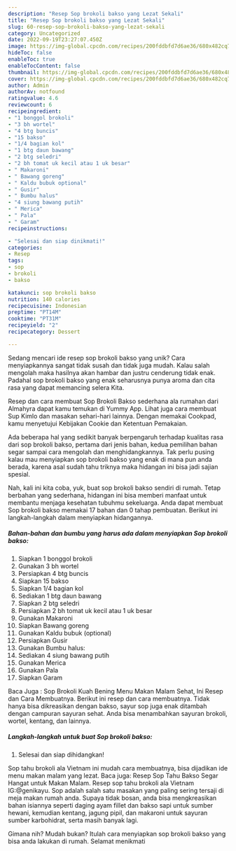 ```yaml
---
description: "Resep Sop brokoli bakso yang Lezat Sekali"
title: "Resep Sop brokoli bakso yang Lezat Sekali"
slug: 60-resep-sop-brokoli-bakso-yang-lezat-sekali
category: Uncategorized
date: 2022-09-19T23:27:07.450Z
image: https://img-global.cpcdn.com/recipes/200fddbfd7d6ae36/680x482cq70/sop-brokoli-bakso-foto-resep-utama.jpg
hideToc: false
enableToc: true
enableTocContent: false
thumbnail: https://img-global.cpcdn.com/recipes/200fddbfd7d6ae36/680x482cq70/sop-brokoli-bakso-foto-resep-utama.jpg
cover: https://img-global.cpcdn.com/recipes/200fddbfd7d6ae36/680x482cq70/sop-brokoli-bakso-foto-resep-utama.jpg
author: Admin
authorAv: notfound
ratingvalue: 4.6
reviewcount: 6
recipeingredient:
- "1 bonggol brokoli"
- "3 bh wortel"
- "4 btg buncis"
- "15 bakso"
- "1/4 bagian kol"
- "1 btg daun bawang"
- "2 btg seledri"
- "2 bh tomat uk kecil atau 1 uk besar"
- " Makaroni"
- " Bawang goreng"
- " Kaldu bubuk optional"
- " Gusir"
- " Bumbu halus"
- "4 siung bawang putih"
- " Merica"
- " Pala"
- " Garam"
recipeinstructions:

- "Selesai dan siap dinikmati!"
categories:
- Resep
tags:
- sop
- brokoli
- bakso

katakunci: sop brokoli bakso 
nutrition: 140 calories
recipecuisine: Indonesian
preptime: "PT14M"
cooktime: "PT31M"
recipeyield: "2"
recipecategory: Dessert

---
```





Sedang mencari ide resep sop brokoli bakso yang unik? Cara menyiapkannya sangat tidak susah dan tidak juga mudah. Kalau salah mengolah maka hasilnya akan hambar dan justru cenderung tidak enak. Padahal sop brokoli bakso yang enak seharusnya punya aroma dan cita rasa yang dapat memancing selera Kita.





Resep dan cara membuat Sop Brokoli Bakso sederhana ala rumahan dari Almahyra dapat kamu temukan di Yummy App. Lihat juga cara membuat Sup Kimlo dan masakan sehari-hari lainnya. Dengan memakai Cookpad, kamu menyetujui Kebijakan Cookie dan Ketentuan Pemakaian.

Ada beberapa hal yang sedikit banyak berpengaruh terhadap kualitas rasa dari sop brokoli bakso, pertama dari jenis bahan, kedua pemilihan bahan segar sampai cara mengolah dan menghidangkannya. Tak perlu pusing kalau mau menyiapkan sop brokoli bakso yang enak di mana pun anda berada, karena asal sudah tahu triknya maka hidangan ini bisa jadi sajian spesial.






Nah, kali ini kita coba, yuk, buat sop brokoli bakso sendiri di rumah. Tetap berbahan yang sederhana, hidangan ini bisa memberi manfaat untuk membantu menjaga kesehatan tubuhmu sekeluarga. Anda dapat membuat Sop brokoli bakso memakai 17 bahan dan 0 tahap pembuatan. Berikut ini langkah-langkah dalam menyiapkan hidangannya.

<!--inarticleads1-->

##### Bahan-bahan dan bumbu yang harus ada dalam menyiapkan Sop brokoli bakso:

1. Siapkan 1 bonggol brokoli
1. Gunakan 3 bh wortel
1. Persiapkan 4 btg buncis
1. Siapkan 15 bakso
1. Siapkan 1/4 bagian kol
1. Sediakan 1 btg daun bawang
1. Siapkan 2 btg seledri
1. Persiapkan 2 bh tomat uk kecil atau 1 uk besar
1. Gunakan  Makaroni
1. Siapkan  Bawang goreng
1. Gunakan  Kaldu bubuk (optional)
1. Persiapkan  Gusir
1. Gunakan  Bumbu halus:
1. Sediakan 4 siung bawang putih
1. Gunakan  Merica
1. Gunakan  Pala
1. Siapkan  Garam


Baca Juga : Sop Brokoli Kuah Bening Menu Makan Malam Sehat, Ini Resep dan Cara Membuatnya. Berikut ini resep dan cara membuatnya. Tidak hanya bisa dikreasikan dengan bakso, sayur sop juga enak ditambah dengan campuran sayuran sehat. Anda bisa menambahkan sayuran brokoli, wortel, kentang, dan lainnya. 

<!--inarticleads2-->

##### Langkah-langkah untuk buat Sop brokoli bakso:


1. Selesai dan siap dihidangkan!

Sop tahu brokoli ala Vietnam ini mudah cara membuatnya, bisa dijadikan ide menu makan malam yang lezat. Baca juga: Resep Sop Tahu Bakso Segar Hangat untuk Makan Malam. Resep sop tahu brokoli ala Vietnam IG:@genikayu. Sop adalah salah satu masakan yang paling sering tersaji di meja makan rumah anda. Supaya tidak bosan, anda bisa mengkreasikan bahan isiannya seperti daging ayam fillet dan bakso sapi untuk sumber hewani, kemudian kentang, jagung pipil, dan makaroni untuk sayuran sumber karbohidrat, serta masih banyak lagi. 

Gimana nih? Mudah bukan? Itulah cara menyiapkan sop brokoli bakso yang bisa anda lakukan di rumah. Selamat menikmati
